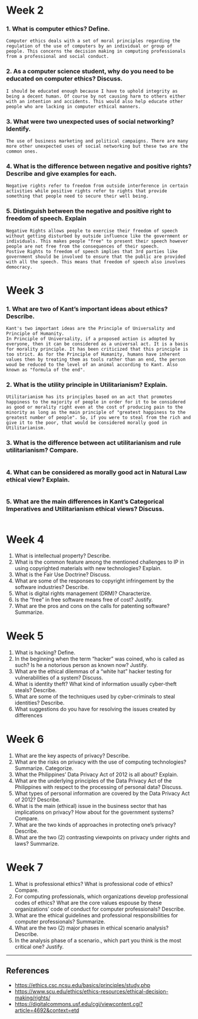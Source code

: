 # Week 2
### 1. What is computer ethics? Define.
```
Computer ethics deals with a set of moral principles regarding the regulation of the use of computers by an individual or group of people. This concerns the decision making in computing professionals from a professional and social conduct. 
```

### 2. As a computer science student, why do you need to be educated on computer ethics? Discuss.
```
I should be educated enough because I have to uphold integrity as being a decent human. Of course by not causing harm to others either with an intention and accidents. This would also help educate other people who are lacking in computer ethical manners.
```

### 3. What were two unexpected uses of social networking? Identify.
```
The use of business marketing and political campaigns. There are many more other unexpected uses of social networking but these two are the common ones.
```

### 4. What is the difference between negative and positive rights? Describe and give examples for each.
```
Negative rights refer to freedom from outside interference in certain activities while positive rights refer to rights that provide something that people need to secure their well being.
```

### 5. Distinguish between the negative and positive right to freedom of speech. Explain
```
Negative Rights allows people to exercise their freedom of speech without getting disturbed by outside influence like the government or individuals. This makes people "free" to present their speech however people are not free from the consequences of their speech. 
Postive Rights to freedom of speech implies that 3rd parties like government should be involved to ensure that the public are provided with all the speech. This means that freedom of speech also involves democracy.
```


# Week 3
### 1. What are two of Kant’s important ideas about ethics? Describe.
```
Kant's two important ideas are the Principle of Universality and Principle of Humanity. 
In Principle of Universality, if a proposed action is adopted by everyone, then it can be considered as a universal act. It is a basis for morality principle. It has been criticized that this principle is too strict. As for the Principle of Humanity, humans have inherent values then by treating them as tools rather than an end, the person woud be reduced to the level of an animal according to Kant. Also known as "formula of the end".
```
### 2. What is the utility principle in Utilitarianism? Explain.
```
Utilitarianism has its principles based on an act that promotes happiness to the majority of people in order for it to be considered as good or morality right even at the cost of producing pain to the minority as long as the main principle of "greatest happiness to the greatest number of people". So, if you were to steal from the rich and give it to the poor, that would be considered morally good in Utilitarianism.
```
### 3. What is the difference between act utilitarianism and rule utilitarianism? Compare.
```
```
### 4. What can be considered as morally good act in Natural Law ethical view? Explain.
```
```
### 5. What are the main differences in Kant’s Categorical Imperatives and Utilitarianism ethical views? Discuss.
```
```

# Week 4
1. What is intellectual property? Describe.
2. What is the common feature among the mentioned challenges to IP in using copyrighted materials with new technologies? Explain.
3. What is the Fair Use Doctrine? Discuss.
4. What are some of the responses to copyright infringement by the software industries? Describe.
5. What is digital rights management (DRM)? Characterize.
6. Is the “free” in free software means free of cost? Justify.
7. What are the pros and cons on the calls for patenting software? Summarize.

# Week 5
1. What is hacking? Define.
2. In the beginning when the term “hacker” was coined, who is called as such? Is he a notorious
person as known now? Justify.
3. What are the ethical dilemmas of a “white hat” hacker testing for vulnerabilities of a system?
Discuss.
4. What is identity theft? What kind of information usually cyber-theft steals? Describe.
5. What are some of the techniques used by cyber-criminals to steal identities? Describe.
6. What suggestions do you have for resolving the issues created by differences

# Week 6
1. What are the key aspects of privacy? Describe.
2. What are the risks on privacy with the use of computing technologies? Summarize. Categorize.
3. What the Philippines’ Data Privacy Act of 2012 is all about? Explain.
4. What are the underlying principles of the Data Privacy Act of the Philippines with respect to the processing of personal data? Discuss.
5. What types of personal information are covered by the Data Privacy Act of 2012? Describe.
6. What is the main (ethical) issue in the business sector that has implications on privacy? How about for the government systems? Compare.
7. What are the two kinds of approaches in protecting one’s privacy? Describe.
8. What are the two (2) contrasting viewpoints on privacy under rights and laws? Summarize.

# Week 7
1. What is professional ethics? What is professional code of ethics? Compare.
2. For computing professionals, which organizations develop professional codes of ethics? What are the core values espouse by these organizations’ code of conduct for computer professionals? Describe.
3. What are the ethical guidelines and professional responsibilities for computer professionals? Summarize.
4. What are the two (2) major phases in ethical scenario analysis? Describe.
5. In the analysis phase of a scenario., which part you think is the most critical one? Justify.


---
## References
- https://ethics.csc.ncsu.edu/basics/principles/study.php
- https://www.scu.edu/ethics/ethics-resources/ethical-decision-making/rights/
- https://digitalcommons.usf.edu/cgi/viewcontent.cgi?article=4692&context=etd